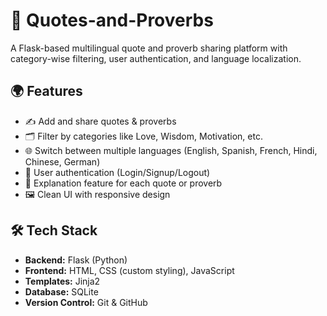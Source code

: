 # 📜 Quotes-and-Proverbs

A Flask-based multilingual quote and proverb sharing platform with category-wise filtering, user authentication, and language localization.

## 🌍 Features

- ✍️ Add and share quotes & proverbs
- 🗂️ Filter by categories like Love, Wisdom, Motivation, etc.
- 🌐 Switch between multiple languages (English, Spanish, French, Hindi, Chinese, German)
- 🔐 User authentication (Login/Signup/Logout)
- 🧠 Explanation feature for each quote or proverb
- 🖼️ Clean UI with responsive design

## 🛠️ Tech Stack

- **Backend:** Flask (Python)
- **Frontend:** HTML, CSS (custom styling), JavaScript
- **Templates:** Jinja2
- **Database:** SQLite 
- **Version Control:** Git & GitHub

